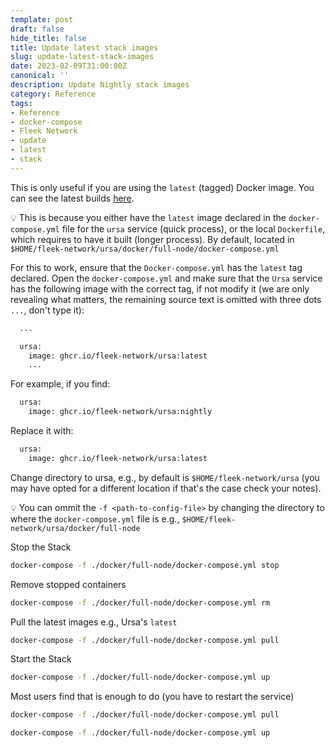 ```yaml
---
template: post
draft: false
hide_title: false
title: Update latest stack images
slug: update-latest-stack-images
date: 2023-02-09T31:00:00Z
canonical: ''
description: Update Nightly stack images
category: Reference
tags:
- Reference
- docker-compose
- Fleek Network
- update
- latest
- stack
---
```


This is only useful if you are using the `latest` (tagged) Docker image. You can see the latest builds [here](https://github.com/fleek-network/ursa/pkgs/container/ursa).

💡 This is because you either have the `latest` image declared in the `docker-compose.yml` file for the `ursa` service (quick process), or the local `Dockerfile`, which requires to have it built (longer process). By default, located in `$HOME/fleek-network/ursa/docker/full-node/docker-compose.yml`

For this to work, ensure that the `Docker-compose.yml` has the `latest` tag declared. Open the `docker-compose.yml` and make sure that the `Ursa` service has the following image with the correct tag, if not modify it (we are only revealing what matters, the remaining source text is omitted with three dots `...`, don't type it):

```sh
  ...

  ursa:
    image: ghcr.io/fleek-network/ursa:latest
    ...
```

For example, if you find:

```sh
  ursa:
    image: ghcr.io/fleek-network/ursa:nightly
```

Replace it with:

```sh
  ursa:
    image: ghcr.io/fleek-network/ursa:latest
```

Change directory to ursa, e.g., by default is `$HOME/fleek-network/ursa` (you may have opted for a different location if that's the case check your notes).

💡 You can ommit the `-f <path-to-config-file>` by changing the directory to where the `docker-compose.yml` file is e.g., `$HOME/fleek-network/ursa/docker/full-node`

Stop the Stack

```sh
docker-compose -f ./docker/full-node/docker-compose.yml stop
```

Remove stopped containers

```sh
docker-compose -f ./docker/full-node/docker-compose.yml rm
```

Pull the latest images e.g., Ursa's `latest`

```sh
docker-compose -f ./docker/full-node/docker-compose.yml pull
```

Start the Stack

```sh
docker-compose -f ./docker/full-node/docker-compose.yml up
```

Most users find that is enough to do (you have to restart the service)

```sh
docker-compose -f ./docker/full-node/docker-compose.yml pull
```

```sh
docker-compose -f ./docker/full-node/docker-compose.yml up
```